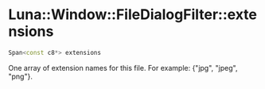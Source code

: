 # Luna::Window::FileDialogFilter::extensions

```c++
Span<const c8*> extensions
```

One array of extension names for this file. For example: {"jpg", "jpeg", "png"}. 

